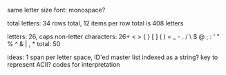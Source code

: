 same letter size font: monospace?

total letters: 34 rows total, 12 items per row
	total is 408 letters

letters: 26, caps
non-letter characters:  26+
	< > { } [ ] ( ) = _ - . / \ $ @ ; : ' " % ^ & | , * 
total: 50

ideas: 
	1 span per letter space, ID'ed
	master list indexed as a string?
	key to represent ACII? codes for interpretation